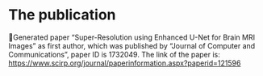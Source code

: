 # The publication
Generated paper “Super-Resolution using Enhanced U-Net for Brain MRI Images” as first author, which was published by “Journal of Computer and Communications”, paper ID is 1732049. The link of the paper is: https://www.scirp.org/journal/paperinformation.aspx?paperid=121596
